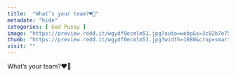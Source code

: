 ```yaml
---
title:  "What’s your team?♥️🏈"
metadate: "hide"
categories: [ God Pussy ]
image: "https://preview.redd.it/wgydf0ecmlm51.jpg?auto=webp&s=3c82b7e757ae2b09055d14c99d2f4711ef1ab1ad"
thumb: "https://preview.redd.it/wgydf0ecmlm51.jpg?width=1080&crop=smart&auto=webp&s=0f0e9dc124303bb064557480a0f0110c0b5a5d41"
visit: ""
---
```

What’s your team?♥️🏈
